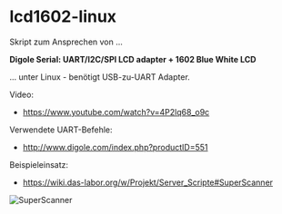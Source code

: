 # lcd1602-linux

Skript zum Ansprechen von ...

**Digole Serial: UART/I2C/SPI LCD adapter + 1602 Blue White LCD**

... unter Linux - benötigt USB-zu-UART Adapter.

Video: 
* https://www.youtube.com/watch?v=4P2lq68_o9c

Verwendete UART-Befehle: 
* http://www.digole.com/index.php?productID=551

Beispieleinsatz: 
* https://wiki.das-labor.org/w/Projekt/Server_Scripte#SuperScanner

![](https://wiki.das-labor.org/images/thumb/c/c5/SuperScanner_Display_Closeup.jpg/320px-SuperScanner_Display_Closeup.jpg "SuperScanner")
